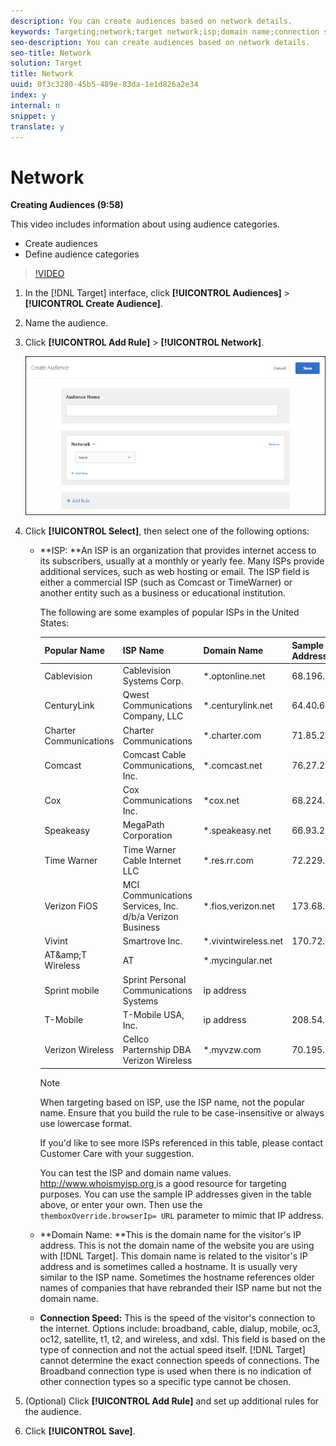 ```yaml
---
description: You can create audiences based on network details.
keywords: Targeting;network;target network;isp;domain name;connection speed;target isp;target domain name;target connection speed
seo-description: You can create audiences based on network details.
seo-title: Network
solution: Target
title: Network
uuid: 0f3c3280-45b5-489e-83da-1e1d826a2e34
index: y
internal: n
snippet: y
translate: y
---
```


# Network

**Creating Audiences (9:58)** 

This video includes information about using audience categories. 


* Create audiences
* Define audience categories


>[!VIDEO](https://vimeo.com/wV9lVTSOxMk) 


1. In the [!DNL  Target] interface, click **[!UICONTROL  Audiences]** > **[!UICONTROL  Create Audience]**. 

1. Name the audience. 

1. Click **[!UICONTROL  Add Rule]** > **[!UICONTROL  Network]**. 

   ![](assets/target_network.png) 

1. Click **[!UICONTROL  Select]**, then select one of the following options: 


    * **ISP: **An ISP is an organization that provides internet access to its subscribers, usually at a monthly or yearly fee. Many ISPs provide additional services, such as web hosting or email. The ISP field is either a commercial ISP (such as Comcast or TimeWarner) or another entity such as a business or educational institution. 

      The following are some examples of popular ISPs in the United States: 



      |  Popular Name  | ISP Name  | Domain Name  | Sample IP Address  |
      |---|---|---|---|
      |  Cablevision  | Cablevision Systems Corp.  | *.optonline.net  | 68.196.130.239  |
      |  CenturyLink  | Qwest Communications Company, LLC  | *.centurylink.net  | 64.40.65.0  |
      |  Charter Communications  | Charter Communications  | *.charter.com  | 71.85.225.124  |
      |  Comcast  | Comcast Cable Communications, Inc.  | *.comcast.net  | 76.27.24.28  |
      |  Cox  | Cox Communications Inc.  | *cox.net  | 68.224.174.22  |
      |  Speakeasy  | MegaPath Corporation  | *.speakeasy.net  | 66.93.240.0  |
      |  Time Warner  | Time Warner Cable Internet LLC  | *.res.rr.com  | 72.229.28.185  |
      |  Verizon FiOS  | MCI Communications Services, Inc. d/b/a Verizon Business  | *.fios.verizon.net  | 173.68.112.34  |
      |  Vivint  | Smartrove Inc.  | *.vivintwireless.net  | 170.72.26.105  |
      |  AT&amp;amp;T Wireless  | AT  | *.mycingular.net  |  |
      |  Sprint mobile  | Sprint Personal Communications Systems  | ip address  |  |
      |  T-Mobile  | T-Mobile USA, Inc.  | ip address  | 208.54.86.0  |
      |  Verizon Wireless  | Cellco Parternship DBA Verizon Wireless  | *.myvzw.com  | 70.195.74.199  |


      >[!NOTE]
      >
      >When targeting based on ISP, use the ISP name, not the popular name. Ensure that you build the rule to be case-insensitive or always use lowercase format.


      If you'd like to see more ISPs referenced in this table, please contact Customer Care with your suggestion. 

      You can test the ISP and domain name values. [ http://www.whoismyisp.org ](http://www.whoismyisp.org) is a good resource for targeting purposes. You can use the sample IP addresses given in the table above, or enter your own. Then use the ` themboxOverride.browserIp= URL` parameter to mimic that IP address. 

    * **Domain Name: **This is the domain name for the visitor's IP address. This is not the domain name of the website you are using with [!DNL  Target]. This domain name is related to the visitor's IP address and is sometimes called a hostname. It is usually very similar to the ISP name. Sometimes the hostname references older names of companies that have rebranded their ISP name but not the domain name. 

    * **Connection Speed:** This is the speed of the visitor's connection to the internet. Options include: broadband, cable, dialup, mobile, oc3, oc12, satellite, t1, t2, and wireless, and xdsl. This field is based on the type of connection and not the actual speed itself. [!DNL  Target] cannot determine the exact connection speeds of connections. The Broadband connection type is used when there is no indication of other connection types so a specific type cannot be chosen. 



1. (Optional) Click **[!UICONTROL  Add Rule]** and set up additional rules for the audience. 

1. Click **[!UICONTROL  Save]**. 


